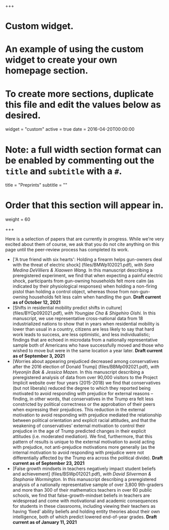+++
# Custom widget.
# An example of using the custom widget to create your own homepage section.
# To create more sections, duplicate this file and edit the values below as desired.
widget = "custom"
active = true
date = 2016-04-20T00:00:00

# Note: a full width section format can be enabled by commenting out the `title` and `subtitle` with a `#`.
title = "Preprints"
subtitle = ""

# Order that this section will appear in.
weight = 60

+++

Here is a selection of papers that are currently in progress. While we're very excited about them of course, we ask that you do not cite anything on this page until the peer-review process has completed its work.

* ['A true friend with six hearts': Holding a firearm helps gun-owners deal with the threat of electric shock] (files/BMWp102021.pdf), *with Sara Medina DeVilliers & Xiaowen Wang.* In this manuscript describing a preregistered experiment, we find that when expecting a painful electric shock, participants from gun-owning households felt more calm (as indicated by their physiological responses) when holding a non-firing pistol than holding a control object, whereas those from non-gun-owning households felt less calm when handling the gun. **Draft current as of October 12, 2021**
* [Shifts in residential mobility predict shifts in culture] (files/BYOp092021.pdf), *with Youngjae Cha & Shigehiro Oishi.* In this manuscript, we use representative cross-national data from 18 industrialized nations to show that in years when residential mobility is lower than usual in a country, citizens are less likely to say that hard work leads to success, are less optimistic, and less individualistic; findings that are echoed in microdata from a nationally representative sample both of Americans who have successfully moved and those who wished to move but were in the same location a year later. **Draft current as of September 3, 2021**
* [Worries about appearing prejudiced decreased among conservatives after the 2016 election of Donald Trump] (files/BBMp092021.pdf), *with Hyeonjin Bak & Jessica Mazen.* In this manuscript describing a preregistered analysis of data from over 90,000 visitors to the Project Implicit website over four years (2015-2018) we find that conservatives (but not liberals) reduced the degree to which they reported being motivated to avoid responding with prejudice for external reasons – finding, in other words, that conservatives in the Trump era felt less constricted by political correctness or the approbation of their peers when expressing their prejudices. This reduction in the external motivation to avoid responding with prejudice mediated the relationship between political orientation and explicit racial attitudes, and that the weakening of conservatives’ external motivation to control their prejudice in the age of Trump predicted changes in their explicit attitudes (i.e. moderated mediation). We find, furthermore, that this pattern of results is unique to the external motivation to avoid acting with prejudice, not anti-prejudice motivations more generally (as the internal motivation to avoid responding with prejudice were not differentially affected by the Trump era across the political divide). **Draft current as of September 23, 2021**
* [False growth mindsets in teachers negatively impact student beliefs and achievement] (files/BSWp012021.pdf), *with David Silverman & Stephanie Wormington.* In this manuscript describing a preregistered analysis of a nationally representative sample of over 3,800 9th-graders and more than 300 of their mathematics teachers in over 60 public schools, we find that false-growth-mindset beliefs in teachers are widespread and come with motivational and academic consequences for students in these classrooms, including viewing their teachers as having ‘fixed’ ability beliefs and holding entity theories about their own intelligence, both of which predict lowered end-of-year grades. **Draft current as of January 11, 2021**
